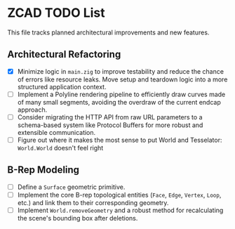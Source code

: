 # ZCAD TODO List

This file tracks planned architectural improvements and new features.

## Architectural Refactoring

- [x] Minimize logic in `main.zig` to improve testability and reduce the chance
  of errors like resource leaks. Move setup and teardown logic into a more
  structured application context.
- [ ] Implement a Polyline rendering pipeline to efficiently draw curves made of
  many small segments, avoiding the overdraw of the current endcap approach.
- [ ] Consider migrating the HTTP API from raw URL parameters to a schema-based
  system like Protocol Buffers for more robust and extensible communication.
- [ ] Figure out where it makes the most sense to put World and Tesselator:
  `World.World` doesn't feel right

## B-Rep Modeling

- [ ] Define a `Surface` geometric primitive.
- [ ] Implement the core B-rep topological entities (`Face`, `Edge`, `Vertex`,
  `Loop`, etc.) and link them to their corresponding geometry.
- [ ] Implement `World.removeGeometry` and a robust method for recalculating the
  scene's bounding box after deletions.
